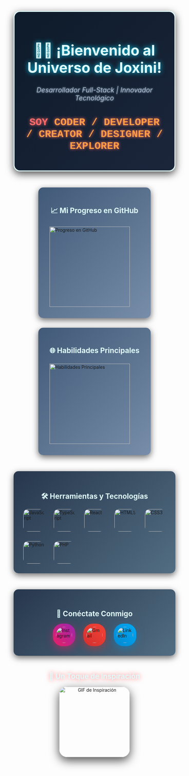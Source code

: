 <!-- Encabezado con Estilo Futurista -->
<div align="center" style="background: linear-gradient(135deg, #0d1b2a, #1b263b); padding: 30px; border-radius: 20px; box-shadow: 0 8px 25px rgba(0, 0, 0, 0.7); margin-bottom: 50px; border: 3px solid #e0fbfc;">
  <h1 style="color: #e0fbfc; font-size: 3.2em; text-shadow: 0 0 15px #00d4ff;">👨‍💻 ¡Bienvenido al Universo de Joxini!</h1>
  <p style="font-size: 1.5em; color: #a9bcd0; font-style: italic; text-shadow: 0 0 5px #a9bcd0;">
    Desarrollador Full-Stack | Innovador Tecnológico
  </p>
  <h2 style="font-size: 2.3em; color: #ff6b6b; font-family: 'Courier New', monospace; text-shadow: 0 0 10px #ff6b6b;">
    SOY <span style="color: #ff9f43;">CODER / DEVELOPER / CREATOR / DESIGNER / EXPLORER</span>
  </h2>
</div>

<!-- Sección de Progreso y Habilidades -->
<div style="display: flex; justify-content: center; gap: 30px; margin-bottom: 50px; flex-wrap: wrap;">
  <div style="background: linear-gradient(135deg, #415a77, #778da9); padding: 25px; border-radius: 15px; box-shadow: 0 6px 20px rgba(0, 0, 0, 0.6); transition: transform 0.3s; width: 45%; min-width: 300px;"
       onmouseover="this.style.transform='scale(1.03)'" onmouseout="this.style.transform='scale(1)'">
    <h2 style="color: #e0fbfc; text-align: center; font-size: 1.6em;">📈 Mi Progreso en GitHub</h2>
    <img src="https://github-readme-stats.vercel.app/api?username=Joxini&show_icons=true&include_all_commits=true&count_private=true&theme=nord&hide_border=true&custom_title=Progreso+en+Contribuciones" height="250" alt="Progreso en GitHub" style="padding: 10px; border-radius: 10px;" />
  </div>
  <div style="background: linear-gradient(135deg, #415a77, #778da9); padding: 25px; border-radius: 15px; box-shadow: 0 6px 20px rgba(0, 0, 0, 0.6); transition: transform 0.3s; width: 45%; min-width: 300px;"
       onmouseover="this.style.transform='scale(1.03)'" onmouseout="this.style.transform='scale(1)'">
    <h2 style="color: #e0fbfc; text-align: center; font-size: 1.6em;">🌐 Habilidades Principales</h2>
    <img src="https://github-readme-stats.vercel.app/api/top-langs?username=Joxini&layout=compact&langs_count=8&theme=nord&hide_border=true&custom_title=Habilidades+T%C3%A9cnicas" height="250" alt="Habilidades Principales" style="padding: 10px; border-radius: 10px;" />
  </div>
</div>

<!-- Sección de Tecnologías con Estilo Dinámico -->
<div style="background: linear-gradient(135deg, #27374d, #526d82); padding: 30px; border-radius: 15px; box-shadow: 0 6px 20px rgba(0, 0, 0, 0.6); margin-bottom: 50px; transition: transform 0.3s;"
     onmouseover="this.style.transform='scale(1.03)'" onmouseout="this.style.transform='scale(1)'">
  <h2 style="color: #e0fbfc; text-align: center; font-size: 1.6em;">🛠️ Herramientas y Tecnologías</h2>
  <div style="display: grid; grid-template-columns: repeat(auto-fit, minmax(60px, 1fr)); gap: 30px; justify-items: center;">
    <img src="https://cdn.jsdelivr.net/gh/devicons/devicon/icons/javascript/javascript-original.svg" height="70" alt="JavaScript" style="transition: transform 0.3s; border-radius: 15px;" onmouseover="this.style.transform='scale(1.5)'" onmouseout="this.style.transform='scale(1)'" />
    <img src="https://cdn.jsdelivr.net/gh/devicons/devicon/icons/typescript/typescript-original.svg" height="70" alt="TypeScript" style="transition: transform 0.3s; border-radius: 15px;" onmouseover="this.style.transform='scale(1.5)'" onmouseout="this.style.transform='scale(1)'" />
    <img src="https://cdn.jsdelivr.net/gh/devicons/devicon/icons/react/react-original.svg" height="70" alt="React" style="transition: transform 0.3s; border-radius: 15px;" onmouseover="this.style.transform='scale(1.5)'" onmouseout="this.style.transform='scale(1)'" />
    <img src="https://cdn.jsdelivr.net/gh/devicons/devicon/icons/html5/html5-original.svg" height="70" alt="HTML5" style="transition: transform 0.3s; border-radius: 15px;" onmouseover="this.style.transform='scale(1.5)'" onmouseout="this.style.transform='scale(1)'" />
    <img src="https://cdn.jsdelivr.net/gh/devicons/devicon/icons/css3/css3-original.svg" height="70" alt="CSS3" style="transition: transform 0.3s; border-radius: 15px;" onmouseover="this.style.transform='scale(1.5)'" onmouseout="this.style.transform='scale(1)'" />
    <img src="https://cdn.jsdelivr.net/gh/devicons/devicon/icons/python/python-original.svg" height="70" alt="Python" style="transition: transform 0.3s; border-radius: 15px;" onmouseover="this.style.transform='scale(1.5)'" onmouseout="this.style.transform='scale(1)'" />
    <img src="https://cdn.jsdelivr.net/gh/devicons/devicon/icons/php/php-original.svg" height="70" alt="PHP" style="transition: transform 0.3s; border-radius: 15px;" onmouseover="this.style.transform='scale(1.5)'" onmouseout="this.style.transform='scale(1)'" />
  </div>
</div>

<!-- Sección de Contacto con Estilo Moderno -->
<div style="background: linear-gradient(135deg, #27374d, #526d82); padding: 30px; border-radius: 15px; box-shadow: 0 6px 20px rgba(0, 0, 0, 0.6); margin-bottom: 50px; transition: transform 0.3s;"
     onmouseover="this.style.transform='scale(1.03)'" onmouseout="this.style.transform='scale(1)'">
  <h2 style="color: #e0fbfc; text-align: center; font-size: 1.6em;">📲 Conéctate Conmigo</h2>
  <div style="display: flex; justify-content: center; gap: 25px; flex-wrap: wrap;">
    <a href="https://www.instagram.com/joxini_jv?igsh=MXZmYTE1ODJpZ2V3NQ==">
      <div style="background: linear-gradient(45deg, #e91e63, #9c27b0); padding: 10px; border-radius: 30px; box-shadow: 0 8px 25px rgba(233, 30, 99, 0.5); transition: transform 0.3s;"
           onmouseover="this.style.transform='scale(1.15)'" onmouseout="this.style.transform='scale(1)'">
        <img src="https://img.shields.io/badge/Instagram-%23E4405F?style=for-the-badge&logo=instagram&logoColor=white" height="50" alt="Instagram" style="border-radius: 25px;" />
      </div>
    </a>
    <a href="mailto:jocksanvargas12@gmail.com">
      <div style="background: linear-gradient(45deg, #d32f2f, #f44336); padding: 10px; border-radius: 30px; box-shadow: 0 8px 25px rgba(211, 47, 47, 0.5); transition: transform 0.3s;"
           onmouseover="this.style.transform='scale(1.15)'" onmouseout="this.style.transform='scale(1)'">
        <img src="https://img.shields.io/badge/Gmail-%23D14836?style=for-the-badge&logo=gmail&logoColor=white" height="50" alt="Gmail" style="border-radius: 25px;" />
      </div>
    </a>
    <a href="#">
      <div style="background: linear-gradient(45deg, #0288d1, #03a9f4); padding: 10px; border-radius: 30px; box-shadow: 0 8px 25px rgba(2, 136, 209, 0.5); transition: transform 0.3s;"
           onmouseover="this.style.transform='scale(1.15)'" onmouseout="this.style.transform='scale(1)'">
        <img src="https://img.shields.io/badge/LinkedIn-%230077B5?style=for-the-badge&logo=linkedin&logoColor=white" height="50" alt="LinkedIn" style="border-radius: 25px;" />
      </div>
    </a>
  </div>
</div>

<!-- Sección de Inspiración con Estilo Interactivo -->
<div align="center" style="margin-bottom: 50px; transition: transform 0.3s;"
     onmouseover="this.style.transform='scale(1.03)'" onmouseout="this.style.transform='scale(1)'">
  <h2 style="color: #e0fbfc; font-size: 1.6em; text-shadow: 0 0 15px #ff6b6b;">🌌 Un Toque de Inspiración</h2>
  <img height="220" src="https://media0.giphy.com/media/GRSnxyhJnPsaQy9YLn/giphy.gif" alt="GIF de Inspiración" style="border-radius: 25px; box-shadow: 0 10px 30px rgba(0, 0, 0, 0.7);" />
</div>
